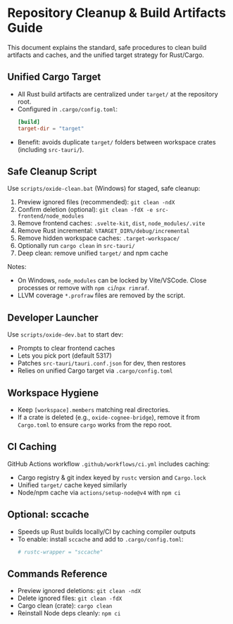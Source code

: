 # Repository Cleanup & Build Artifacts Guide

This document explains the standard, safe procedures to clean build artifacts and caches, and the unified target strategy for Rust/Cargo.

## Unified Cargo Target

- All Rust build artifacts are centralized under `target/` at the repository root.
- Configured in `.cargo/config.toml`:
  ```toml
  [build]
  target-dir = "target"
  ```
- Benefit: avoids duplicate `target/` folders between workspace crates (including `src-tauri/`).

## Safe Cleanup Script

Use `scripts/oxide-clean.bat` (Windows) for staged, safe cleanup:

1. Preview ignored files (recommended): `git clean -ndX`
2. Confirm deletion (optional): `git clean -fdX -e src-frontend/node_modules`
3. Remove frontend caches: `.svelte-kit`, `dist`, `node_modules/.vite`
4. Remove Rust incremental: `%TARGET_DIR%/debug/incremental`
5. Remove hidden workspace caches: `.target-workspace/`
6. Optionally run `cargo clean` in `src-tauri/`
7. Deep clean: remove unified `target/` and npm cache

Notes:
- On Windows, `node_modules` can be locked by Vite/VSCode. Close processes or remove with `npm ci`/`npx rimraf`.
- LLVM coverage `*.profraw` files are removed by the script.

## Developer Launcher

Use `scripts/oxide-dev.bat` to start dev:
- Prompts to clear frontend caches
- Lets you pick port (default 5317)
- Patches `src-tauri/tauri.conf.json` for dev, then restores
- Relies on unified Cargo target via `.cargo/config.toml`

## Workspace Hygiene

- Keep `[workspace].members` matching real directories.
- If a crate is deleted (e.g., `oxide-cognee-bridge`), remove it from `Cargo.toml` to ensure `cargo` works from the repo root.

## CI Caching

GitHub Actions workflow `.github/workflows/ci.yml` includes caching:
- Cargo registry & git index keyed by `rustc` version and `Cargo.lock`
- Unified `target/` cache keyed similarly
- Node/npm cache via `actions/setup-node@v4` with `npm ci`

## Optional: sccache

- Speeds up Rust builds locally/CI by caching compiler outputs
- To enable: install `sccache` and add to `.cargo/config.toml`:
  ```toml
  # rustc-wrapper = "sccache"
  ```

## Commands Reference

- Preview ignored deletions: `git clean -ndX`
- Delete ignored files: `git clean -fdX`
- Cargo clean (crate): `cargo clean`
- Reinstall Node deps cleanly: `npm ci`
